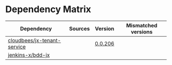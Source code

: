 # Dependency Matrix

Dependency | Sources | Version | Mismatched versions
---------- | ------- | ------- | -------------------
[cloudbees/jx-tenant-service](https://github.com/cloudbees/jx-tenant-service) |  | [0.0.206](https://github.com/cloudbees/jx-tenant-service/releases/tag/v0.0.206) | 
[jenkins-x/bdd-jx](https://github.com/jenkins-x/bdd-jx.git) |  | []() | 
